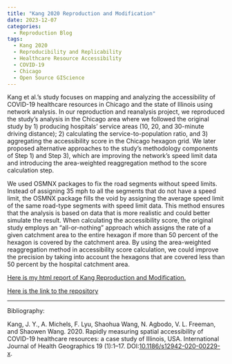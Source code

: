 ```yaml
---
title: "Kang 2020 Reproduction and Modification"
date: 2023-12-07
categories:
  - Reproduction Blog
tags:
  - Kang 2020
  - Reproducibility and Replicability
  - Healthcare Resource Accessibility
  - COVID-19
  - Chicago
  - Open Source GIScience
---
```


Kang et al.’s study focuses on mapping and analyzing the accessibility of COVID-19 healthcare resources in Chicago and the state of Illinois using network analysis. In our reproduction and reanalysis project, we reproduced the study’s analysis in the Chicago area where we followed the original study by 1) producing hospitals’ service areas (10, 20, and 30-minute driving distance); 2) calculating the service-to-population ratio, and 3) aggregating the accessibility score in the Chicago hexagon grid. We later proposed alternative approaches to the study’s methodology components of Step 1) and Step 3), which are improving the network’s speed limit data and introducing the area-weighted reaggregation method to the score calculation step. 

We used OSMNX packages to fix the road segments without speed limits. Instead of assigning 35 mph to all the segments that do not have a speed limit, the OSMNX package fills the void by assigning the average speed limit of the same road-type segments with speed limit data. This method ensures that the analysis is based on data that is more realistic and could better simulate the result. When calculating the accessibility score, the original study employs an “all-or-nothing” approach which assigns the rate of a given catchment area to the entire hexagon if more than 50 percent of the hexagon is covered by the catchment area. By using the area-weighted reaggregation method in accessibility score calculation, we could improve the precision by taking into account the hexagons that are covered less than 50 percent by the hospital catchment area. 

[Here is my html report of Kang Reproduction and Modification.](https://alexxuyide.github.io/RPr-Kang-2020/)

[Here is the link to the repository](https://github.com/alexxuyide/RPr-Kang-2020)



-------------
Bibliography:

Kang, J. Y., A. Michels, F. Lyu, Shaohua Wang, N. Agbodo, V. L. Freeman, and Shaowen Wang. 2020. Rapidly measuring spatial accessibility of COVID-19 healthcare resources: a case study of Illinois, USA. International Journal of Health Geographics 19 (1):1–17. DOI:[10.1186/s12942-020-00229-x](https://doi.org/10.1186/s12942-020-00229-x).
